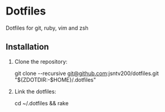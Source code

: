 Dotfiles
==============================

Dotfiles for git, ruby, vim and zsh

Installation
------------

  1. Clone the repository:

        git clone --recursive git@github.com:jsntv200/dotfiles.git "${ZDOTDIR:-$HOME}/.dotfiles"

  2. Link the dotfiles:

        cd ~/.dotfiles && rake
